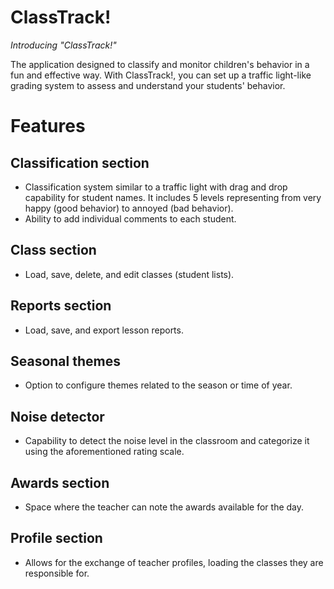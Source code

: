 # ClassTrack!

*Introducing "ClassTrack!"*

The application designed to classify and monitor children's behavior in a fun and effective way. With ClassTrack!, you can set up a traffic light-like grading system to assess and understand your students' behavior.

# Features

## Classification section

- Classification system similar to a traffic light with drag and drop capability for student names. It includes 5 levels representing from very happy (good behavior) to annoyed (bad behavior).
- Ability to add individual comments to each student.

## Class section

- Load, save, delete, and edit classes (student lists).

## Reports section

- Load, save, and export lesson reports.

## Seasonal themes

- Option to configure themes related to the season or time of year.

## Noise detector

- Capability to detect the noise level in the classroom and categorize it using the aforementioned rating scale.

## Awards section

- Space where the teacher can note the awards available for the day.

## Profile section

- Allows for the exchange of teacher profiles, loading the classes they are responsible for.
